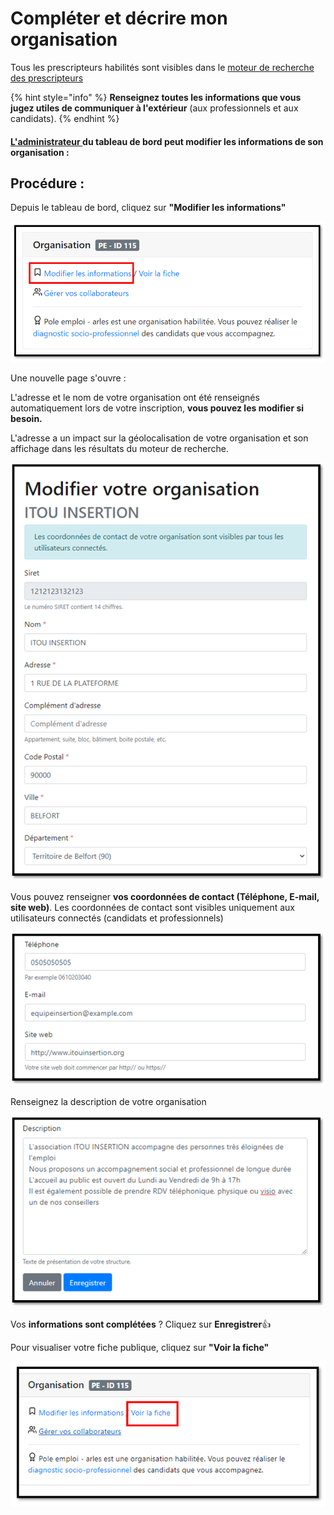 # Compléter et décrire mon organisation

Tous les prescripteurs habilités sont visibles dans le [moteur de recherche des prescripteurs](https://emplois.inclusion.beta.gouv.fr/search/prescribers)

{% hint style="info" %}
**Renseignez toutes les informations que vous jugez utiles de communiquer à l'extérieur** \(aux professionnels et aux candidats\). 
{% endhint %}

#### [L'administrateur ](administrateur-de-lorganisation.md)du tableau de bord peut modifier les informations de son organisation :

## Procédure : 

Depuis le tableau de bord, cliquez sur **"Modifier les informations"**

![](../.gitbook/assets/image%20%2880%29.png)

Une nouvelle page s'ouvre  :

L'adresse et le nom de votre organisation ont été renseignés automatiquement lors de votre inscription, **vous pouvez les modifier si besoin.**

L'adresse a un impact sur la géolocalisation de votre organisation et son affichage dans les résultats du moteur de recherche.

![](../.gitbook/assets/image%20%2876%29.png)

Vous pouvez renseigner **vos coordonnées de contact \(Téléphone, E-mail, site web\)**. Les coordonnées de contact sont visibles uniquement aux utilisateurs connectés \(candidats et professionnels\)

![](../.gitbook/assets/image%20%2877%29.png)

Renseignez la description de votre organisation

![](../.gitbook/assets/image%20%2875%29.png)

Vos **informations sont complétées** ? Cliquez sur **Enregistrer**👍 

Pour visualiser votre fiche publique, cliquez sur **"Voir la fiche"**

![](../.gitbook/assets/image%20%2881%29.png)


